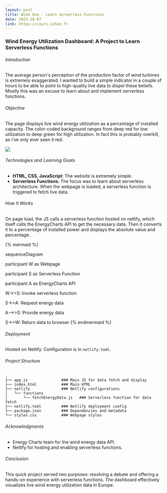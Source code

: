 ```yaml
---
layout: post
title: Wind Use - Learn Serverless Functions
date: 2023-10-07
link: https://cours.ishan.fr
---
```

### Wind Energy Utilization Dashboard: A Project to Learn Serverless Functions

###### Introduction

The average person's perception of the production factor of wind turbines is extremely exaggerated. I wanted to build a simple indicator in a couple of hours to be able to point to high-quality live data to dispel these beliefs. Mostly this was an excuse to learn about and implement serverless functions.

###### Objective

The page displays live wind energy utilization as a percentage of installed capacity. The color-coded background ranges from deep red for low utilization to deep green for high utilization. In fact this is probably overkill, as i've only ever seen it red. 

![](../../../assets/images/screenshot_wind_ishan_fr.png)
###### Technologies and Learning Goals

- **HTML, CSS, JavaScript**: The website is extremely simple.
- **Serverless Functions**: The focus was to learn about serverless architecture. When the webpage is loaded, a serverless function is triggered to fetch live data.

###### How It Works

On page load, the JS calls a serverless function hosted on netlify, which itself calls the EnergyCharts API to get the necessary data. Then it converts it to a percentage of installed power and displays the absolute value and percentage.

{% mermaid %}

sequenceDiagram

participant W as Webpage

participant S as Serverless Function

participant A as EnergyCharts API

  

W->>S: Invoke serverless function

S->>A: Request energy data

A-->>S: Provide energy data

S->>W: Return data to browser
{% endmermaid %}


###### Deployment

Hosted on Netlify. Configuration is in `netlify.toml`.

###### Project Structure

```plaintext
.
├── app.js               ### Main JS for data fetch and display
├── index.html           ### Main HTML
├── netlify              ### Netlify configurations
│   └── functions
│       └── fetchEnergyData.js   ### Serverless function for data fetch
├── netlify.toml         ### Netlify deployment config
├── package.json         ### Dependencies and metadata
└── styles.css           ### Webpage styles
```

###### Acknowledgments

- Energy Charts team for the wind energy data API.
- Netlify for hosting and enabling serverless functions.

###### Conclusion

This quick project served two purposes: resolving a debate and offering a hands-on experience with serverless functions. The dashboard effectively visualizes live wind energy utilization data in Europe.